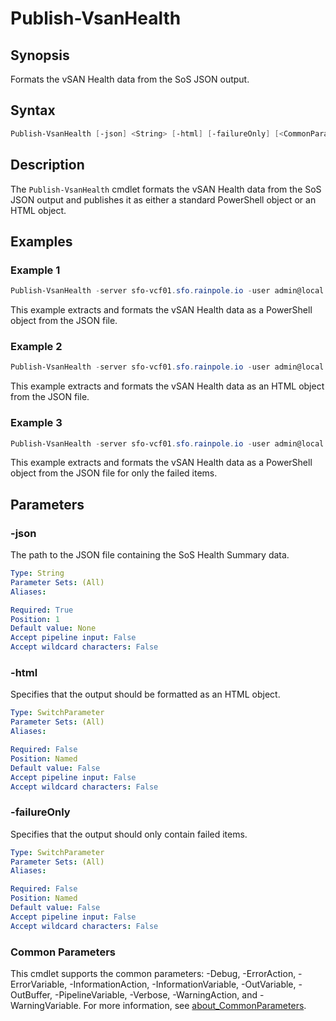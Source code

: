 # Publish-VsanHealth

## Synopsis

Formats the vSAN Health data from the SoS JSON output.

## Syntax

```powershell
Publish-VsanHealth [-json] <String> [-html] [-failureOnly] [<CommonParameters>]
```

## Description

The `Publish-VsanHealth` cmdlet formats the vSAN Health data from the SoS JSON output and publishes it as either a standard PowerShell object or an HTML object.

## Examples

### Example 1

```powershell
Publish-VsanHealth -server sfo-vcf01.sfo.rainpole.io -user admin@local -pass VMw@re1!VMw@re1!
```

This example extracts and formats the vSAN Health data as a PowerShell object from the JSON file.

### Example 2

```powershell
Publish-VsanHealth -server sfo-vcf01.sfo.rainpole.io -user admin@local -pass VMw@re1!VMw@re1! -html
```

This example extracts and formats the vSAN Health data as an HTML object from the JSON file.

### Example 3

```powershell
Publish-VsanHealth -server sfo-vcf01.sfo.rainpole.io -user admin@local -pass VMw@re1!VMw@re1! -failureOnly
```

This example extracts and formats the vSAN Health data as a PowerShell object from the JSON file for only the failed items.

## Parameters

### -json

The path to the JSON file containing the SoS Health Summary data.

```yaml
Type: String
Parameter Sets: (All)
Aliases:

Required: True
Position: 1
Default value: None
Accept pipeline input: False
Accept wildcard characters: False
```

### -html

Specifies that the output should be formatted as an HTML object.

```yaml
Type: SwitchParameter
Parameter Sets: (All)
Aliases:

Required: False
Position: Named
Default value: False
Accept pipeline input: False
Accept wildcard characters: False
```

### -failureOnly

Specifies that the output should only contain failed items.

```yaml
Type: SwitchParameter
Parameter Sets: (All)
Aliases:

Required: False
Position: Named
Default value: False
Accept pipeline input: False
Accept wildcard characters: False
```

### Common Parameters

This cmdlet supports the common parameters: -Debug, -ErrorAction, -ErrorVariable, -InformationAction, -InformationVariable, -OutVariable, -OutBuffer, -PipelineVariable, -Verbose, -WarningAction, and -WarningVariable. For more information, see [about_CommonParameters](http://go.microsoft.com/fwlink/?LinkID=113216).

